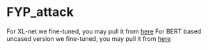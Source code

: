 # FYP_attack

For XL-net we fine-tuned, you may pull it from [here](https://huggingface.co/ken1in/xlnet-ag_news)
For BERT based uncased version we fine-tuned, you may pull it from [here](https://huggingface.co/ken1in/bert-base-uncased-finetuned-imdb)
